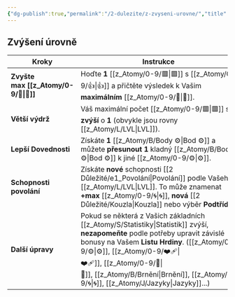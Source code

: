```yaml
---
{"dg-publish":true,"permalink":"/2-dulezite/z-zvyseni-urovne/","title":"Zvýšení úrovně"}
---
```


## Zvýšení úrovně

| Kroky                   | Instrukce                                                                                                                                                                                                            |
| ----------------------- | -------------------------------------------------------------------------------------------------------------------------------------------------------------------------------------------------------------------- |
| **Zvyšte max [[z_Atomy/0-9/💖\|💖]]**   | Hoďte **1** [[z_Atomy/0-9/🟥\|🟥]] s [[z_Atomy/0-9/👍\|👍]] a přičtěte výsledek k Vašim **maximálním** [[z_Atomy/0-9/💖\|💖]].                                                                                                                                       |
| **Větší výdrž**         | Váš maximální počet [[z_Atomy/0-9/🟥\|🟥]] se **zvýší** o **1** (obvykle jsou rovny [[z_Atomy/L/LVL\|LVL]]).                                                                                                                                        |
| **Lepší Dovednosti**    | Získáte **1** [[z_Atomy/B/Body ⚙️\|Bod ⚙️]] a můžete **přesunout** **1** kladný [[z_Atomy/B/Body ⚙️\|Bod ⚙️]]  k jiné [[z_Atomy/0-9/⚙️\|⚙️]].                                                                                                            |
| **Schopnosti povolání** | Získáte **nové** schopnosti [[2 Důležité/e1_Povolání\|Povolání]] podle Vašeho [[z_Atomy/L/LVL\|LVL]]. To může znamenat **+max** [[z_Atomy/0-9/🌀\|🌀]], **nová** [[2 Důležité/Kouzla\|Kouzla]] nebo výběr **Podtřídy**!                                                           |
| **Další úpravy**        | Pokud se některá z Vašich základních [[z_Atomy/S/Statistiky\|Statistik]] zvýší, **nezapomeňte** podle potřeby upravit závislé bonusy na Vašem **Listu Hrdiny**. ([[z_Atomy/0-9/⚙️\|⚙️]], [[z_Atomy/0-9/❤️‍🩹\|❤️‍🩹]], [[z_Atomy/0-9/🏁\|🏁]], [[z_Atomy/B/Brnění\|Brnění]], [[z_Atomy/0-9/🌀\|🌀]], [[z_Atomy/J/Jazyky\|Jazyky]]...) |
